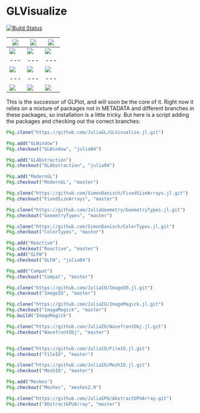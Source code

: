 # GLVisualize

[![Build Status](https://travis-ci.org/SimonDanisch/GLVisualize.jl.svg?branch=master)](https://travis-ci.org/SimonDanisch/GLVisualize.jl)


|[![](https://github.com/JuliaGL/GLVisualize.jl/blob/master/docs/vectorfield.jpg?raw=true)](https://github.com/JuliaGL/GLVisualize.jl/blob/master/test/test_vectorfield.jl)|[![](https://github.com/JuliaGL/GLVisualize.jl/blob/master/docs/isosurface.jpg?raw=true)](https://github.com/JuliaGL/GLVisualize.jl/blob/master/test/test_isosurface.jl)|[![](https://github.com/JuliaGL/GLVisualize.jl/blob/master/docs/surface.jpg?raw=true)](https://github.com/JuliaGL/GLVisualize.jl/blob/master/test/test_surface.jl)|
| --- | --- | --- |
|[![](https://github.com/JuliaGL/GLVisualize.jl/blob/master/docs/volume.jpg?raw=true)](https://github.com/JuliaGL/GLVisualize.jl/blob/master/test/test_volume.jl)|[![](https://github.com/JuliaGL/GLVisualize.jl/blob/master/docs/obj.jpg?raw=true)](https://github.com/JuliaGL/GLVisualize.jl/blob/master/test/test_obj.jl)|[![](https://github.com/JuliaGL/GLVisualize.jl/blob/master/docs/particles2D.jpg?raw=true)](https://github.com/JuliaGL/GLVisualize.jl/blob/master/test/test_particles2D.jl)|
| --- | --- | --- |
|[![](https://github.com/JuliaGL/GLVisualize.jl/blob/master/docs/dots.jpg?raw=true)](https://github.com/JuliaGL/GLVisualize.jl/blob/master/test/test_dots.jl)|[![](https://github.com/JuliaGL/GLVisualize.jl/blob/master/docs/barplot.jpg?raw=true)](https://github.com/JuliaGL/GLVisualize.jl/blob/master/test/test_barplot.jl)|[![](https://github.com/JuliaGL/GLVisualize.jl/blob/master/docs/sierpinsky.jpg?raw=true)](https://github.com/JuliaGL/GLVisualize.jl/blob/master/test/test_sierpinsky.jl)|
| --- | --- | --- |
|[![](https://github.com/JuliaGL/GLVisualize.jl/blob/master/docs/arbitrary_surf.jpg?raw=true)](https://github.com/JuliaGL/GLVisualize.jl/blob/master/test/test_arbitrary_surface.jl)|[![](https://github.com/JuliaGL/GLVisualize.jl/blob/master/docs/barplot.jpg?raw=true)](https://github.com/JuliaGL/GLVisualize.jl/blob/master/test/test_barplot.jl)|[![](https://github.com/JuliaGL/GLVisualize.jl/blob/master/docs/sierpinsky.jpg?raw=true)](https://github.com/JuliaGL/GLVisualize.jl/blob/master/test/test_sierpinsky.jl)|

This is the successor of GLPlot, and will soon be the core of it.
Right now it relies on a mixture of packages not in METADATA and different branches in these packages, so installation is a little tricky. 
But here is a script adding the packages and checking out the correct branches:
```Julia
Pkg.clone("https://github.com/JuliaGL/GLVisualize.jl.git")

Pkg.add("GLWindow")
Pkg.checkout("GLWindow", "julia04")

Pkg.add("GLAbstraction")
Pkg.checkout("GLAbstraction", "julia04")

Pkg.add("ModernGL")
Pkg.checkout("ModernGL", "master")

Pkg.clone("https://github.com/SimonDanisch/FixedSizeArrays.jl.git")
Pkg.checkout("FixedSizeArrays", "master")

Pkg.clone("https://github.com/JuliaGeometry/GeometryTypes.jl.git")
Pkg.checkout("GeometryTypes", "master")

Pkg.clone("https://github.com/SimonDanisch/ColorTypes.jl.git")
Pkg.checkout("ColorTypes", "master")

Pkg.add("Reactive")
Pkg.checkout("Reactive", "master")
Pkg.add("GLFW")
Pkg.checkout("GLFW", "julia04")

Pkg.add("Compat")
Pkg.checkout("Compat", "master")

Pkg.clone("https://github.com/JuliaIO/ImageIO.jl.git")
Pkg.checkout("ImageIO", "master")

Pkg.clone("https://github.com/JuliaIO/ImageMagick.jl.git")
Pkg.checkout("ImageMagick", "master")
Pkg.build("ImageMagick")

Pkg.clone("https://github.com/JuliaIO/WavefrontObj.jl.git")
Pkg.checkout("WavefrontObj", "master")


Pkg.clone("https://github.com/JuliaIO/FileIO.jl.git")
Pkg.checkout("FileIO", "master")

Pkg.clone("https://github.com/JuliaIO/MeshIO.jl.git")
Pkg.checkout("MeshIO", "master")

Pkg.add("Meshes")
Pkg.checkout("Meshes", "meshes2.0")

Pkg.clone("https://github.com/JuliaGPU/AbstractGPUArray.git")
Pkg.checkout("AbstractGPUArray", "master")

```
